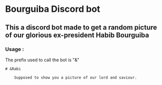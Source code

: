 # Bourguiba Discord bot

## This a discord bot made to get a random picture of our glorious ex-president Habib Bourguiba

### Usage :

The prefix used to call the bot is "&"

    # &Rabi 
    
        Supposed to show you a picture of our lord and saviour.

